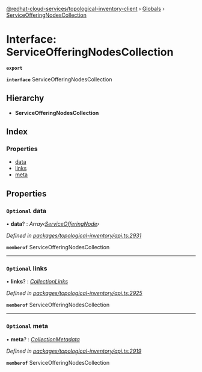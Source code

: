 [@redhat-cloud-services/topological-inventory-client](../README.md) › [Globals](../globals.md) › [ServiceOfferingNodesCollection](serviceofferingnodescollection.md)

# Interface: ServiceOfferingNodesCollection

**`export`** 

**`interface`** ServiceOfferingNodesCollection

## Hierarchy

* **ServiceOfferingNodesCollection**

## Index

### Properties

* [data](serviceofferingnodescollection.md#optional-data)
* [links](serviceofferingnodescollection.md#optional-links)
* [meta](serviceofferingnodescollection.md#optional-meta)

## Properties

### `Optional` data

• **data**? : *Array‹[ServiceOfferingNode](serviceofferingnode.md)›*

*Defined in [packages/topological-inventory/api.ts:2931](https://github.com/RedHatInsights/javascript-clients/blob/master/packages/topological-inventory/api.ts#L2931)*

**`memberof`** ServiceOfferingNodesCollection

___

### `Optional` links

• **links**? : *[CollectionLinks](collectionlinks.md)*

*Defined in [packages/topological-inventory/api.ts:2925](https://github.com/RedHatInsights/javascript-clients/blob/master/packages/topological-inventory/api.ts#L2925)*

**`memberof`** ServiceOfferingNodesCollection

___

### `Optional` meta

• **meta**? : *[CollectionMetadata](collectionmetadata.md)*

*Defined in [packages/topological-inventory/api.ts:2919](https://github.com/RedHatInsights/javascript-clients/blob/master/packages/topological-inventory/api.ts#L2919)*

**`memberof`** ServiceOfferingNodesCollection
